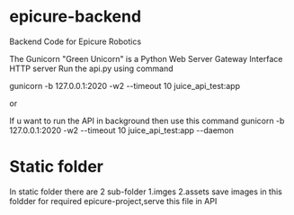 # epicure-backend
Backend Code for Epicure Robotics

The Gunicorn "Green Unicorn" is a Python Web Server Gateway Interface HTTP server
Run the api.py using command 

gunicorn -b 127.0.0.1:2020 -w2 --timeout 10 juice_api_test:app 

or 

If u want to run the API in background then use this command gunicorn -b 127.0.0.1:2020 -w2 --timeout 10 juice_api_test:app --daemon

# Static folder
In static folder there are 2 sub-folder 1.imges 2.assets 
save images in this foldder for required epicure-project,serve this file in API 
